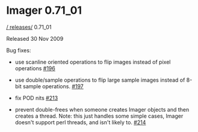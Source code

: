 # Imager 0.71_01

[ / ](..) [releases/](./) 0.71_01

Released 30 Nov 2009

Bug fixes:

- use scanline oriented operations to flip images instead of pixel operations [#196](https://github.com/tonycoz/imager/issues/196)

- use double/sample operations to flip large sample images instead of 8-bit sample operations. [#197](https://github.com/tonycoz/imager/issues/197)

- fix POD nits [#213](https://github.com/tonycoz/imager/issues/213)

- prevent double-frees when someone creates Imager objects and then creates a thread. Note: this just handles some simple cases, Imager doesn't support perl threads, and isn't likely to. [#214](https://github.com/tonycoz/imager/issues/214)